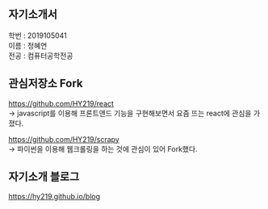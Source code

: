 ## 자기소개서 
  
학번 : 2019105041  
이름 : 정혜연  
전공 : 컴퓨터공학전공  
  
    
## 관심저장소 Fork  
https://github.com/HY219/react  
-> javascript를 이용해 프론트앤드 기능을 구현해보면서 요즘 뜨는 react에 관심을 가졌다.
  
  
https://github.com/HY219/scrapy  
-> 파이썬을 이용해 웹크롤링을 하는 것에 관심이 있어 Fork했다.

## 자기소개 블로그  
https://hy219.github.io/blog
